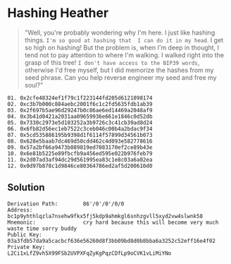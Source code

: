 # Hashing Heather

> "Well, you're probably wondering why I'm here. I just like hashing things. `I'm so good at hashing that 
> I can do it in my head`. I get so high on hashing! But the problem is, when I'm deep in thought, 
> I tend not to pay attention to where I'm walking. I walked right into the grasp of this tree! 
> `I don't have access to the BIP39 words`, otherwise I'd free myself, 
> but I did memorize the hashes from my seed phrase. Can you help reverse engineer my seed and free my soul?"

```
01. 0x2cfe48324ef1f79c1f223144fd205d6121098174
02. 0xc3b7b000c884aebc2001f6c1c2fd5635fdb1ab39
03. 0x2f697b5ae96d29247b0c86ae6ed14469a2048af9
04. 0x3b41d0421a2031aa09659936e661e1846c0d52db
05. 0x7330c2973e5d103252a3b9726c3c41cb39ad8d24
06. 0x6fb82d56ec1eb7522c3ceb046c00b4a2bdac9f34
07. 0x5cd535886195b9398d1f6114f57899d34561b073
08. 0x628e5baab7dc469d50cdd462c4d093e582778616
09. 0x57a2bf66a9473b089819ed7083170ef2ce89b43e
10. 0x6e81b5225e89fbcfb9a456ed595e022b976feb79
11. 0x2d07ad3af94dc29d561995ea83c1e8c03a6a02ea
12. 0x0d97b878c1d9846ce80364786ed2af5d200610d0
```

## Solution

```
Derivation Path:        86'/0'/0'/0/0
Address:                bc1p9yhthlqzla7nsehw9fkx5fj5kdp9ahmkgl6snhzgvll5xyd2vw4slwnk58
Mnemonic:               cry hard because this will become very much waste time sorry buddy
Public Key:             03a3fdb57da9a5cacbcf636e56260d8f3bb09bd8d0b8bba6a3252c52eff16e4f02
Private Key:            L2Ci1xLfZ9vh5X99FSb2UVPXFqZyKgPqzCDfLp9oCVK1vLiMiYNo
```
